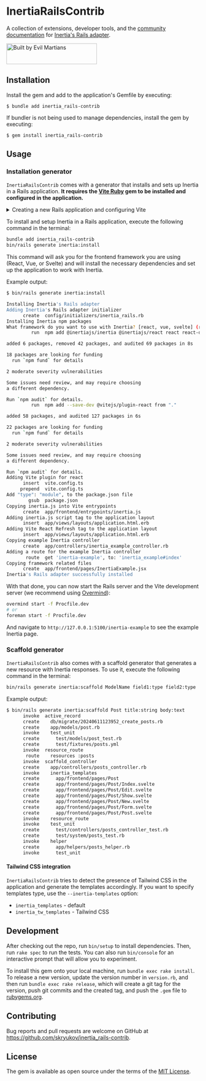 # InertiaRailsContrib

A collection of extensions, developer tools, and the [community documentation](https://inertia-rails.netlify.app) for [Inertia's Rails adapter](https://github.com/inertiajs/inertia-rails).

<a href="https://evilmartians.com/?utm_source=inertia_rails-contrib&utm_campaign=project_page">
<img src="https://evilmartians.com/badges/sponsored-by-evil-martians.svg" alt="Built by Evil Martians" width="236" height="54">
</a>

## Installation

Install the gem and add to the application's Gemfile by executing:

    $ bundle add inertia_rails-contrib

If bundler is not being used to manage dependencies, install the gem by executing:

    $ gem install inertia_rails-contrib

## Usage

### Installation generator

`InertiaRailsContrib` comes with a generator that installs and sets up Inertia in a Rails application. **It requires the [Vite Ruby](https://vite-ruby.netlify.app) gem to be installed and configured in the application.**

<details>
<summary>Creating a new Rails application and configuring Vite</summary>

This is actually a simple process. First, create a new Rails application:
```bash
rails new myapp --skip-js
```

Next, install the Vite Ruby gem:

```bash
bundle add vite_ruby
bundle exec vite install
```

If you use macOS, you may need to edit the `config/vite.rb` file to add the following line:

```json
{
  "development": {
+ "host": "127.0.0.1",
  "autoBuild": true,
  "publicOutputDir": "vite-dev",
  "port": 3036
  }
}
```

That's it! Vite is now installed and configured in the Rails application. For more information, refer to the [Vite Ruby documentation](https://vite-ruby.netlify.app) and the [Vite-lizing Rails: get live reload and hot replacement with Vite Ruby](https://evilmartians.com/chronicles/vite-lizing-rails-get-live-reload-and-hot-replacement-with-vite-ruby) article.

The next step is to install Inertia!
</details>

To install and setup Inertia in a Rails application, execute the following command in the terminal:

```bash
bundle add inertia_rails-contrib
bin/rails generate inertia:install
```

This command will ask you for the frontend framework you are using (React, Vue, or Svelte) and will install the necessary dependencies and set up the application to work with Inertia.

Example output:

```bash
$ bin/rails generate inertia:install

Installing Inertia's Rails adapter
Adding Inertia's Rails adapter initializer
      create  config/initializers/inertia_rails.rb
Installing Inertia npm packages
What framework do you want to use with Inertia? [react, vue, svelte] (react)
         run  npm add @inertiajs/inertia @inertiajs/react react react-dom from "."

added 6 packages, removed 42 packages, and audited 69 packages in 8s

18 packages are looking for funding
  run `npm fund` for details

2 moderate severity vulnerabilities

Some issues need review, and may require choosing
a different dependency.

Run `npm audit` for details.
         run  npm add --save-dev @vitejs/plugin-react from "."

added 58 packages, and audited 127 packages in 6s

22 packages are looking for funding
  run `npm fund` for details

2 moderate severity vulnerabilities

Some issues need review, and may require choosing
a different dependency.

Run `npm audit` for details.
Adding Vite plugin for react
      insert  vite.config.ts
     prepend  vite.config.ts
Add "type": "module", to the package.json file
        gsub  package.json
Copying inertia.js into Vite entrypoints
      create  app/frontend/entrypoints/inertia.js
Adding inertia.js script tag to the application layout
      insert  app/views/layouts/application.html.erb
Adding Vite React Refresh tag to the application layout
      insert  app/views/layouts/application.html.erb
Copying example Inertia controller
      create  app/controllers/inertia_example_controller.rb
Adding a route for the example Inertia controller
       route  get 'inertia-example', to: 'inertia_example#index'
Copying framework related files
      create  app/frontend/pages/InertiaExample.jsx
Inertia's Rails adapter successfully installed
```

With that done, you can now start the Rails server and the Vite development server (we recommend using [Overmind](https://github.com/DarthSim/overmind)):

```bash
overmind start -f Procfile.dev
# or
foreman start -f Procfile.dev
```

And navigate to `http://127.0.0.1:5100/inertia-example` to see the example Inertia page.

### Scaffold generator

`InertiaRailsContrib` also comes with a scaffold generator that generates a new resource with Inertia responses. To use it, execute the following command in the terminal:

```bash
bin/rails generate inertia:scaffold ModelName field1:type field2:type
```

Example output:

```bash
$ bin/rails generate inertia:scaffold Post title:string body:text
      invoke  active_record
      create    db/migrate/20240611123952_create_posts.rb
      create    app/models/post.rb
      invoke    test_unit
      create      test/models/post_test.rb
      create      test/fixtures/posts.yml
      invoke  resource_route
       route    resources :posts
      invoke  scaffold_controller
      create    app/controllers/posts_controller.rb
      invoke    inertia_templates
      create      app/frontend/pages/Post
      create      app/frontend/pages/Post/Index.svelte
      create      app/frontend/pages/Post/Edit.svelte
      create      app/frontend/pages/Post/Show.svelte
      create      app/frontend/pages/Post/New.svelte
      create      app/frontend/pages/Post/Form.svelte
      create      app/frontend/pages/Post/Post.svelte
      invoke    resource_route
      invoke    test_unit
      create      test/controllers/posts_controller_test.rb
      create      test/system/posts_test.rb
      invoke    helper
      create      app/helpers/posts_helper.rb
      invoke      test_unit
```

#### Tailwind CSS integration

`InertiaRailsContrib` tries to detect the presence of Tailwind CSS in the application and generate the templates accordingly. If you want to specify templates type, use the `--inertia-templates` option:

- `inertia_templates` - default
- `inertia_tw_templates` - Tailwind CSS

## Development

After checking out the repo, run `bin/setup` to install dependencies. Then, run `rake spec` to run the tests. You can also run `bin/console` for an interactive prompt that will allow you to experiment.

To install this gem onto your local machine, run `bundle exec rake install`. To release a new version, update the version number in `version.rb`, and then run `bundle exec rake release`, which will create a git tag for the version, push git commits and the created tag, and push the `.gem` file to [rubygems.org](https://rubygems.org).

## Contributing

Bug reports and pull requests are welcome on GitHub at https://github.com/skryukov/inertia_rails-contrib.

## License

The gem is available as open source under the terms of the [MIT License](https://opensource.org/licenses/MIT).
